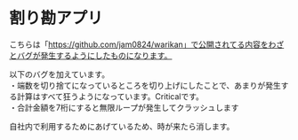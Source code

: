 # 割り勘アプリ
こちらは「https://github.com/jam0824/warikan」で公開されてる内容をわざとバグが発生するようにしたものになります。<br>

以下のバグを加えています。<br>
・端数を切り捨てになっているところを切り上げにしたことで、あまりが発生する計算はすべて狂うようになっています。Criticalです。<br>
・合計金額を7桁にすると無限ループが発生してクラッシュします<br>

自社内で利用するためにあげているため、時が来たら消します。

